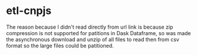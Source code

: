 # etl-cnpjs
The reason because I didn't read directly from url link is because zip compression is not supported for patitions in Dask Dataframe, so was made the asynchronous download and unzip of all files to read then from csv format so the large files could be patitioned.